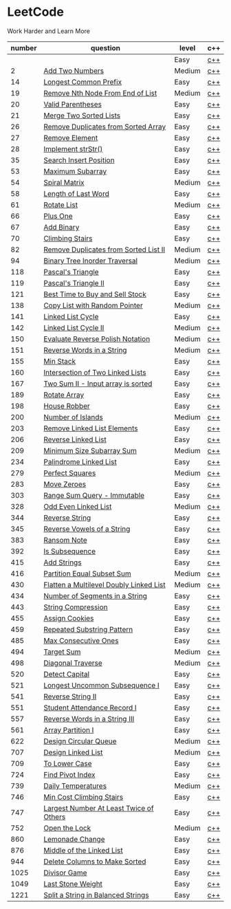 # LeetCode
Work Harder and Learn More

|number|question|level|c++|
|---|---|---|---|
||[]()|Easy|[c++]()|
|2|[Add Two Numbers](https://leetcode-cn.com/problems/add-two-numbers/)|Medium|[c++](https://github.com/Hanawh/LeetCode/blob/master/%E6%95%B0%E6%8D%AE%E7%BB%93%E6%9E%84/%E9%93%BE%E8%A1%A8/%E4%B8%A4%E6%95%B0%E7%9B%B8%E5%8A%A0.cpp)|
|14|[Longest Common Prefix](https://leetcode-cn.com/problems/longest-common-prefix/)|Easy|[c++](https://github.com/Hanawh/LeetCode/blob/master/%E6%95%B0%E6%8D%AE%E7%BB%93%E6%9E%84/%E6%95%B0%E7%BB%84%E5%92%8C%E5%AD%97%E7%AC%A6%E4%B8%B2/%E6%9C%80%E9%95%BF%E5%85%AC%E5%85%B1%E5%89%8D%E7%BC%80.cpp)|
|19|[Remove Nth Node From End of List](https://leetcode-cn.com/problems/remove-nth-node-from-end-of-list/)|Medium|[c++](https://github.com/Hanawh/LeetCode/blob/master/%E6%95%B0%E6%8D%AE%E7%BB%93%E6%9E%84/%E9%93%BE%E8%A1%A8/%E5%88%A0%E9%99%A4%E9%93%BE%E8%A1%A8%E7%9A%84%E5%80%92%E6%95%B0%E7%AC%ACN%E4%B8%AA%E8%8A%82%E7%82%B9.cpp)|
|20|[Valid Parentheses](https://leetcode-cn.com/problems/valid-parentheses/)|Easy|[c++](https://github.com/Hanawh/LeetCode/blob/master/%E6%95%B0%E6%8D%AE%E7%BB%93%E6%9E%84/%E9%98%9F%E5%88%97%26%E6%A0%88/%E6%9C%89%E6%95%88%E7%9A%84%E6%8B%AC%E5%8F%B7.cpp)|
|21|[Merge Two Sorted Lists](https://leetcode-cn.com/problems/merge-two-sorted-lists/)|Easy|[c++](https://github.com/Hanawh/LeetCode/blob/master/%E6%95%B0%E6%8D%AE%E7%BB%93%E6%9E%84/%E9%93%BE%E8%A1%A8/%E5%90%88%E5%B9%B6%E4%B8%A4%E4%B8%AA%E6%9C%89%E5%BA%8F%E9%93%BE%E8%A1%A8.cpp)|
|26|[Remove Duplicates from Sorted Array](https://leetcode-cn.com/problems/remove-duplicates-from-sorted-array/)|Easy|[c++](https://github.com/Hanawh/LeetCode/blob/master/%E6%95%B0%E6%8D%AE%E7%BB%93%E6%9E%84/%E6%95%B0%E7%BB%84%E5%92%8C%E5%AD%97%E7%AC%A6%E4%B8%B2/%E5%88%A0%E9%99%A4%E6%8E%92%E5%BA%8F%E6%95%B0%E7%BB%84%E4%B8%AD%E7%9A%84%E9%87%8D%E5%A4%8D%E9%A1%B9.cpp)|
|27|[Remove Element](https://leetcode-cn.com/problems/remove-element/)|Easy|[c++](https://github.com/Hanawh/LeetCode/blob/master/%E6%95%B0%E6%8D%AE%E7%BB%93%E6%9E%84/%E6%95%B0%E7%BB%84%E5%92%8C%E5%AD%97%E7%AC%A6%E4%B8%B2/%E7%A7%BB%E9%99%A4%E5%85%83%E7%B4%A0.cpp)|
|28|[Implement strStr()](https://leetcode-cn.com/problems/implement-strstr/)|Easy|[c++](https://github.com/Hanawh/LeetCode/blob/master/%E6%95%B0%E6%8D%AE%E7%BB%93%E6%9E%84/%E6%95%B0%E7%BB%84%E5%92%8C%E5%AD%97%E7%AC%A6%E4%B8%B2/%E5%AE%9E%E7%8E%B0%20strStr().cpp)|
|35|[Search Insert Position](https://leetcode-cn.com/problems/search-insert-position/)|Easy|[c++](https://github.com/Hanawh/LeetCode/blob/master/%E6%95%B0%E7%BB%84/%E6%90%9C%E7%B4%A2%E6%8F%92%E5%85%A5%E4%BD%8D%E7%BD%AE.cpp)|
|53|[Maximum Subarray](https://leetcode-cn.com/problems/maximum-subarray/)|Easy|[c++](https://github.com/Hanawh/LeetCode/tree/master/%E8%B4%AA%E5%BF%83%E7%AE%97%E6%B3%95)|
|54|[Spiral Matrix](https://leetcode-cn.com/problems/spiral-matrix/)|Medium|[c++](https://github.com/Hanawh/LeetCode/blob/master/%E6%95%B0%E6%8D%AE%E7%BB%93%E6%9E%84/%E6%95%B0%E7%BB%84%E5%92%8C%E5%AD%97%E7%AC%A6%E4%B8%B2/%E8%9E%BA%E6%97%8B%E7%9F%A9%E9%98%B5.cpp)|
|58|[Length of Last Word](https://leetcode-cn.com/problems/length-of-last-word/)|Easy|[c++](https://github.com/Hanawh/LeetCode/blob/master/%E5%AD%97%E7%AC%A6%E4%B8%B2/%E6%9C%80%E5%90%8E%E4%B8%80%E4%B8%AA%E5%8D%95%E8%AF%8D%E7%9A%84%E9%95%BF%E5%BA%A6.cpp)|
|61|[Rotate List](https://leetcode-cn.com/problems/rotate-list/)|Medium|[c++](https://github.com/Hanawh/LeetCode/blob/master/%E6%95%B0%E6%8D%AE%E7%BB%93%E6%9E%84/%E9%93%BE%E8%A1%A8/%E6%97%8B%E8%BD%AC%E9%93%BE%E8%A1%A8.cpp)|
|66|[Plus One](https://leetcode-cn.com/problems/plus-one/)|Easy|[c++](https://github.com/Hanawh/LeetCode/blob/master/%E6%95%B0%E6%8D%AE%E7%BB%93%E6%9E%84/%E6%95%B0%E7%BB%84%E5%92%8C%E5%AD%97%E7%AC%A6%E4%B8%B2/%E5%8A%A0%E4%B8%80.cpp)|
|67|[Add Binary](https://leetcode-cn.com/problems/add-binary/)|Easy|[c++](https://github.com/Hanawh/LeetCode/blob/master/%E6%95%B0%E6%8D%AE%E7%BB%93%E6%9E%84/%E6%95%B0%E7%BB%84%E5%92%8C%E5%AD%97%E7%AC%A6%E4%B8%B2/%E4%BA%8C%E8%BF%9B%E5%88%B6%E6%B1%82%E5%92%8C.cpp)|
|70|[Climbing Stairs](https://leetcode-cn.com/problems/climbing-stairs/)|Easy|[c++](https://github.com/Hanawh/LeetCode/blob/master/%E5%8A%A8%E6%80%81%E8%A7%84%E5%88%92/%E7%88%AC%E6%A5%BC%E6%A2%AF.cpp)|
|82|[Remove Duplicates from Sorted List II](https://leetcode-cn.com/problems/remove-duplicates-from-sorted-list-ii/submissions/)|Medium|[c++](https://github.com/Hanawh/LeetCode/blob/master/%E9%93%BE%E8%A1%A8/%E5%88%A0%E9%99%A4%E6%8E%92%E5%BA%8F%E9%93%BE%E8%A1%A8%E4%B8%AD%E7%9A%84%E9%87%8D%E5%A4%8D%E5%85%83%E7%B4%A0%20II.cpp)|
|94|[Binary Tree Inorder Traversal](https://leetcode-cn.com/problems/binary-tree-inorder-traversal/)|Medium|[c++](https://github.com/Hanawh/LeetCode/blob/master/%E6%95%B0%E6%8D%AE%E7%BB%93%E6%9E%84/%E9%98%9F%E5%88%97%26%E6%A0%88/%E4%BA%8C%E5%8F%89%E6%A0%91%E7%9A%84%E4%B8%AD%E5%BA%8F%E9%81%8D%E5%8E%86.cpp)|
|118|[Pascal's Triangle](https://leetcode-cn.com/problems/pascals-triangle/)|Easy|[c++](https://github.com/Hanawh/LeetCode/blob/master/%E6%95%B0%E6%8D%AE%E7%BB%93%E6%9E%84/%E6%95%B0%E7%BB%84%E5%92%8C%E5%AD%97%E7%AC%A6%E4%B8%B2/%E6%9D%A8%E8%BE%89%E4%B8%89%E8%A7%92.cpp)|
|119|[Pascal's Triangle II](https://leetcode-cn.com/problems/pascals-triangle-ii/)|Easy|[c++](https://github.com/Hanawh/LeetCode/blob/master/%E6%95%B0%E6%8D%AE%E7%BB%93%E6%9E%84/%E6%95%B0%E7%BB%84%E5%92%8C%E5%AD%97%E7%AC%A6%E4%B8%B2/%E6%9D%A8%E8%BE%89%E4%B8%89%E8%A7%92II.cpp)|
|121|[Best Time to Buy and Sell Stock](https://leetcode-cn.com/problems/best-time-to-buy-and-sell-stock/submissions/)|Easy|[c++](https://github.com/Hanawh/LeetCode/blob/master/%E5%8A%A8%E6%80%81%E8%A7%84%E5%88%92/%E4%B9%B0%E5%8D%96%E8%82%A1%E7%A5%A8%E7%9A%84%E6%9C%80%E4%BD%B3%E6%97%B6%E6%9C%BA.cpp)|
|138|[Copy List with Random Pointer](https://leetcode-cn.com/problems/copy-list-with-random-pointer/)|Medium|[c++](https://github.com/Hanawh/LeetCode/blob/master/%E6%95%B0%E6%8D%AE%E7%BB%93%E6%9E%84/%E9%93%BE%E8%A1%A8/%E5%A4%8D%E5%88%B6%E5%B8%A6%E9%9A%8F%E6%9C%BA%E6%8C%87%E9%92%88%E7%9A%84%E9%93%BE%E8%A1%A8.cpp)|
|141|[Linked List Cycle](https://leetcode-cn.com/problems/linked-list-cycle/)|Easy|[c++](https://github.com/Hanawh/LeetCode/blob/master/%E6%95%B0%E6%8D%AE%E7%BB%93%E6%9E%84/%E9%93%BE%E8%A1%A8/%E7%8E%AF%E5%BD%A2%E9%93%BE%E8%A1%A8.cpp)|
|142|[Linked List Cycle II](https://leetcode-cn.com/problems/linked-list-cycle-ii/)|Medium|[c++](https://github.com/Hanawh/LeetCode/blob/master/%E6%95%B0%E6%8D%AE%E7%BB%93%E6%9E%84/%E9%93%BE%E8%A1%A8/%E7%8E%AF%E5%BD%A2%E9%93%BE%E8%A1%A8II.cpp)|
|150|[Evaluate Reverse Polish Notation](https://leetcode-cn.com/problems/evaluate-reverse-polish-notation/)|Medium|[c++](https://github.com/Hanawh/LeetCode/blob/master/%E6%95%B0%E6%8D%AE%E7%BB%93%E6%9E%84/%E9%98%9F%E5%88%97%26%E6%A0%88/%E9%80%86%E6%B3%A2%E5%85%B0%E8%A1%A8%E8%BE%BE%E5%BC%8F%E6%B1%82%E5%80%BC.cpp)|
|151|[Reverse Words in a String](https://leetcode-cn.com/problems/reverse-words-in-a-string/)|Medium|[c++](https://github.com/Hanawh/LeetCode/blob/master/%E6%95%B0%E6%8D%AE%E7%BB%93%E6%9E%84/%E6%95%B0%E7%BB%84%E5%92%8C%E5%AD%97%E7%AC%A6%E4%B8%B2/%E7%BF%BB%E8%BD%AC%E5%AD%97%E7%AC%A6%E4%B8%B2%E9%87%8C%E7%9A%84%E5%8D%95%E8%AF%8D.cpp)|
|155|[Min Stack](https://leetcode-cn.com/problems/min-stack/)|Easy|[c++](https://github.com/Hanawh/LeetCode/blob/master/%E6%95%B0%E6%8D%AE%E7%BB%93%E6%9E%84/%E9%98%9F%E5%88%97%26%E6%A0%88/%E6%9C%80%E5%B0%8F%E6%A0%88.cpp)|
|160|[Intersection of Two Linked Lists](https://leetcode-cn.com/problems/intersection-of-two-linked-lists/)|Easy|[c++](https://github.com/Hanawh/LeetCode/blob/master/%E6%95%B0%E6%8D%AE%E7%BB%93%E6%9E%84/%E9%93%BE%E8%A1%A8/%E7%9B%B8%E4%BA%A4%E9%93%BE%E8%A1%A8.cpp)|
|167|[Two Sum II - Input array is sorted](https://leetcode-cn.com/problems/two-sum-ii-input-array-is-sorted/)|Easy|[c++](https://github.com/Hanawh/LeetCode/blob/master/%E6%95%B0%E6%8D%AE%E7%BB%93%E6%9E%84/%E6%95%B0%E7%BB%84%E5%92%8C%E5%AD%97%E7%AC%A6%E4%B8%B2/%E4%B8%A4%E6%95%B0%E4%B9%8B%E5%92%8C%20II%20-%20%E8%BE%93%E5%85%A5%E6%9C%89%E5%BA%8F%E6%95%B0%E7%BB%84.cpp)|
|189|[Rotate Array](https://leetcode-cn.com/problems/rotate-array/)|Easy|[c++](https://github.com/Hanawh/LeetCode/blob/master/%E6%95%B0%E6%8D%AE%E7%BB%93%E6%9E%84/%E6%95%B0%E7%BB%84%E5%92%8C%E5%AD%97%E7%AC%A6%E4%B8%B2/%E6%97%8B%E8%BD%AC%E6%95%B0%E7%BB%84.cpp)|
|198|[House Robber](https://leetcode-cn.com/problems/house-robber/solution/)|Easy|[c++](https://github.com/Hanawh/LeetCode/blob/master/%E5%8A%A8%E6%80%81%E8%A7%84%E5%88%92/%E6%89%93%E5%AE%B6%E5%8A%AB%E8%88%8D.cpp)|
|200|[Number of Islands](https://leetcode-cn.com/problems/number-of-islands/)|Medium|[c++](https://github.com/Hanawh/LeetCode/blob/master/%E6%95%B0%E6%8D%AE%E7%BB%93%E6%9E%84/%E9%98%9F%E5%88%97%26%E6%A0%88/%E5%B2%9B%E5%B1%BF%E6%95%B0%E9%87%8F.cpp)|
|203|[Remove Linked List Elements](https://leetcode-cn.com/problems/remove-linked-list-elements/)|Easy|[c++](https://github.com/Hanawh/LeetCode/blob/master/%E6%95%B0%E6%8D%AE%E7%BB%93%E6%9E%84/%E9%93%BE%E8%A1%A8/%E7%A7%BB%E9%99%A4%E9%93%BE%E8%A1%A8%E5%85%83%E7%B4%A0.cpp)|
|206|[Reverse Linked List](https://leetcode-cn.com/problems/reverse-linked-list/)|Easy|[c++](https://github.com/Hanawh/LeetCode/blob/master/%E6%95%B0%E6%8D%AE%E7%BB%93%E6%9E%84/%E9%93%BE%E8%A1%A8/%E5%8F%8D%E8%BD%AC%E9%93%BE%E8%A1%A8.cpp)|
|209|[Minimum Size Subarray Sum](https://leetcode-cn.com/problems/minimum-size-subarray-sum/)|Medium|[c++](https://github.com/Hanawh/LeetCode/blob/master/%E6%95%B0%E6%8D%AE%E7%BB%93%E6%9E%84/%E6%95%B0%E7%BB%84%E5%92%8C%E5%AD%97%E7%AC%A6%E4%B8%B2/%E9%95%BF%E5%BA%A6%E6%9C%80%E5%B0%8F%E7%9A%84%E5%AD%90%E6%95%B0%E7%BB%84.cpp)|
|234|[Palindrome Linked List](https://leetcode-cn.com/problems/palindrome-linked-list/)|Easy|[c++](https://github.com/Hanawh/LeetCode/blob/master/%E6%95%B0%E6%8D%AE%E7%BB%93%E6%9E%84/%E9%93%BE%E8%A1%A8/%E5%9B%9E%E6%96%87%E9%93%BE%E8%A1%A8.cpp)|
|279|[Perfect Squares](https://leetcode-cn.com/problems/perfect-squares/)|Medium|[c++](https://github.com/Hanawh/LeetCode/blob/master/%E6%95%B0%E6%8D%AE%E7%BB%93%E6%9E%84/%E9%98%9F%E5%88%97%26%E6%A0%88/%E5%AE%8C%E5%85%A8%E5%B9%B3%E6%96%B9%E6%95%B0.cpp)|
|283|[Move Zeroes](https://leetcode-cn.com/problems/move-zeroes/)|Easy|[c++](https://github.com/Hanawh/LeetCode/blob/master/%E6%95%B0%E6%8D%AE%E7%BB%93%E6%9E%84/%E6%95%B0%E7%BB%84%E5%92%8C%E5%AD%97%E7%AC%A6%E4%B8%B2/%E7%A7%BB%E5%8A%A8%E9%9B%B6.cpp)|
|303|[Range Sum Query - Immutable](https://leetcode-cn.com/problems/range-sum-query-immutable/)|Easy|[c++](https://github.com/Hanawh/LeetCode/blob/master/%E5%8A%A8%E6%80%81%E8%A7%84%E5%88%92/%E5%8C%BA%E5%9F%9F%E5%92%8C%E6%A3%80%E7%B4%A2%20-%20%E6%95%B0%E7%BB%84%E4%B8%8D%E5%8F%AF%E5%8F%98.cpp)|
|328|[Odd Even Linked List](https://leetcode-cn.com/problems/odd-even-linked-list/)|Medium|[c++](https://github.com/Hanawh/LeetCode/blob/master/%E6%95%B0%E6%8D%AE%E7%BB%93%E6%9E%84/%E9%93%BE%E8%A1%A8/%E5%A5%87%E5%81%B6%E9%93%BE%E8%A1%A8.cpp)|
|344|[Reverse String](https://leetcode-cn.com/problems/reverse-string/)|Easy|[c++](https://github.com/Hanawh/LeetCode/blob/master/%E6%95%B0%E6%8D%AE%E7%BB%93%E6%9E%84/%E6%95%B0%E7%BB%84%E5%92%8C%E5%AD%97%E7%AC%A6%E4%B8%B2/%E5%8F%8D%E8%BD%AC%E5%AD%97%E7%AC%A6%E4%B8%B2.cpp)|
|345|[Reverse Vowels of a String](https://leetcode-cn.com/problems/reverse-vowels-of-a-string/comments/)|Easy|[c++](https://github.com/Hanawh/LeetCode/blob/master/%E5%AD%97%E7%AC%A6%E4%B8%B2/%E5%8F%8D%E8%BD%AC%E5%AD%97%E7%AC%A6%E4%B8%B2%E4%B8%AD%E7%9A%84%E5%85%83%E9%9F%B3%E5%AD%97%E6%AF%8D.cpp)|
|383|[Ransom Note](https://leetcode-cn.com/problems/ransom-note/solution/hash-cshi-xian-by-haru-8/)|Easy|[c++](https://github.com/Hanawh/LeetCode/blob/master/%E5%AD%97%E7%AC%A6%E4%B8%B2/%E8%B5%8E%E9%87%91%E4%BF%A1.cpp)|
|392|[Is Subsequence](https://leetcode-cn.com/problems/is-subsequence/)|Easy|[c++](https://github.com/Hanawh/LeetCode/blob/master/%E5%AD%97%E7%AC%A6%E4%B8%B2/%E5%88%A4%E6%96%AD%E5%AD%90%E5%BA%8F%E5%88%97.cpp)|
|415|[Add Strings](https://leetcode-cn.com/problems/add-strings/)|Easy|[c++](https://github.com/Hanawh/LeetCode/blob/master/%E5%AD%97%E7%AC%A6%E4%B8%B2/%E5%AD%97%E7%AC%A6%E4%B8%B2%E7%9B%B8%E5%8A%A0.cpp)|
|416|[Partition Equal Subset Sum](https://leetcode-cn.com/problems/partition-equal-subset-sum/)|Medium|[c++](https://github.com/Hanawh/LeetCode/blob/master/%E5%8A%A8%E6%80%81%E8%A7%84%E5%88%92/%E5%88%86%E5%89%B2%E7%AD%89%E5%92%8C%E5%AD%90%E9%9B%86.cpp)|
|430|[Flatten a Multilevel Doubly Linked List](https://leetcode-cn.com/problems/flatten-a-multilevel-doubly-linked-list/)|Medium|[c++](https://github.com/Hanawh/LeetCode/blob/master/%E6%95%B0%E6%8D%AE%E7%BB%93%E6%9E%84/%E9%93%BE%E8%A1%A8/%E6%89%81%E5%B9%B3%E5%8C%96%E5%A4%9A%E7%BA%A7%E5%8F%8C%E5%90%91%E9%93%BE%E8%A1%A8.cpp)|
|434|[Number of Segments in a String](https://leetcode-cn.com/problems/number-of-segments-in-a-string/submissions/)|Easy|[c++](https://github.com/Hanawh/LeetCode/blob/master/%E5%AD%97%E7%AC%A6%E4%B8%B2/%E5%AD%97%E7%AC%A6%E4%B8%B2%E4%B8%AD%E7%9A%84%E5%8D%95%E8%AF%8D%E6%95%B0.cpp)|
|443|[String Compression](https://leetcode-cn.com/problems/string-compression/submissions/)|Easy|[c++](https://github.com/Hanawh/LeetCode/blob/master/%E5%AD%97%E7%AC%A6%E4%B8%B2/%E5%8E%8B%E7%BC%A9%E5%AD%97%E7%AC%A6%E4%B8%B2.cpp)|
|455|[Assign Cookies](https://leetcode-cn.com/problems/assign-cookies/submissions/)|Easy|[c++](https://github.com/Hanawh/LeetCode/blob/master/%E8%B4%AA%E5%BF%83%E7%AE%97%E6%B3%95/%E5%88%86%E5%8F%91%E9%A5%BC%E5%B9%B2.cpp)|
|459|[Repeated Substring Pattern](https://leetcode-cn.com/problems/repeated-substring-pattern/submissions/)|Easy|[c++](https://github.com/Hanawh/LeetCode/blob/master/%E5%AD%97%E7%AC%A6%E4%B8%B2/%E9%87%8D%E5%A4%8D%E7%9A%84%E5%AD%90%E5%AD%97%E7%AC%A6%E4%B8%B2.cpp)|
|485|[Max Consecutive Ones](https://leetcode-cn.com/problems/max-consecutive-ones/)|Easy|[c++](https://github.com/Hanawh/LeetCode/blob/master/%E6%95%B0%E6%8D%AE%E7%BB%93%E6%9E%84/%E6%95%B0%E7%BB%84%E5%92%8C%E5%AD%97%E7%AC%A6%E4%B8%B2/%E6%9C%80%E5%A4%A7%E8%BF%9E%E7%BB%AD1%E7%9A%84%E4%B8%AA%E6%95%B0.cpp)|
|494|[Target Sum](https://leetcode-cn.com/problems/target-sum/)|Medium|[c++](https://github.com/Hanawh/LeetCode/blob/master/%E6%95%B0%E6%8D%AE%E7%BB%93%E6%9E%84/%E9%98%9F%E5%88%97%26%E6%A0%88/%E7%9B%AE%E6%A0%87%E5%92%8C.cpp)|
|498|[Diagonal Traverse](https://leetcode-cn.com/problems/diagonal-traverse/)|Medium|[c++](https://github.com/Hanawh/LeetCode/blob/master/%E6%95%B0%E6%8D%AE%E7%BB%93%E6%9E%84/%E6%95%B0%E7%BB%84%E5%92%8C%E5%AD%97%E7%AC%A6%E4%B8%B2/%E5%AF%B9%E8%A7%92%E7%BA%BF%E9%81%8D%E5%8E%86.cpp)|
|520|[Detect Capital](https://leetcode-cn.com/problems/detect-capital/submissions/)|Easy|[c++](https://github.com/Hanawh/LeetCode/blob/master/%E5%AD%97%E7%AC%A6%E4%B8%B2/%E6%A3%80%E6%B5%8B%E5%A4%A7%E5%86%99%E5%AD%97%E6%AF%8D.cpp)|
|521|[Longest Uncommon Subsequence I ](https://leetcode-cn.com/problems/longest-uncommon-subsequence-i/submissions/)|Easy|[c++](https://github.com/Hanawh/LeetCode/blob/master/%E5%AD%97%E7%AC%A6%E4%B8%B2/%E6%9C%80%E9%95%BF%E7%89%B9%E6%AE%8A%E5%BA%8F%E5%88%97%20%E2%85%A0.cpp)|
|541|[Reverse String II](https://leetcode-cn.com/problems/reverse-string-ii/)|Easy|[c++](https://github.com/Hanawh/LeetCode/blob/master/%E5%AD%97%E7%AC%A6%E4%B8%B2/%E5%8F%8D%E8%BD%AC%E5%AD%97%E7%AC%A6%E4%B8%B2%20II.cpp)|
|551|[Student Attendance Record I](https://leetcode-cn.com/problems/student-attendance-record-i/submissions/)|Easy|[c++](https://github.com/Hanawh/LeetCode/blob/master/%E5%AD%97%E7%AC%A6%E4%B8%B2/%E5%AD%A6%E7%94%9F%E5%87%BA%E5%8B%A4%E8%AE%B0%E5%BD%95%20I.cpp)|
|557|[Reverse Words in a String III](https://leetcode-cn.com/problems/reverse-words-in-a-string-iii/)|Easy|[c++](https://github.com/Hanawh/LeetCode/blob/master/%E6%95%B0%E6%8D%AE%E7%BB%93%E6%9E%84/%E6%95%B0%E7%BB%84%E5%92%8C%E5%AD%97%E7%AC%A6%E4%B8%B2/%E5%8F%8D%E8%BD%AC%E5%AD%97%E7%AC%A6%E4%B8%B2%E4%B8%AD%E7%9A%84%E5%8D%95%E8%AF%8D%20III.cpp)|
|561|[Array Partition I](https://leetcode-cn.com/problems/array-partition-i/)|Easy|[c++](https://github.com/Hanawh/LeetCode/blob/master/%E6%95%B0%E6%8D%AE%E7%BB%93%E6%9E%84/%E6%95%B0%E7%BB%84%E5%92%8C%E5%AD%97%E7%AC%A6%E4%B8%B2/%E6%95%B0%E7%BB%84%E6%8B%86%E5%88%86%20I.cpp)|
|622|[Design Circular Queue](https://leetcode-cn.com/problems/design-circular-queue/)|Medium|[c++](https://github.com/Hanawh/LeetCode/blob/master/%E6%95%B0%E6%8D%AE%E7%BB%93%E6%9E%84/%E9%98%9F%E5%88%97&%E6%A0%88/%E8%AE%BE%E8%AE%A1%E5%BE%AA%E7%8E%AF%E9%98%9F%E5%88%97.cpp)|
|707|[Design Linked List](https://leetcode-cn.com/problems/design-linked-list/)|Medium|[c++](https://github.com/Hanawh/LeetCode/blob/master/%E6%95%B0%E6%8D%AE%E7%BB%93%E6%9E%84/%E9%93%BE%E8%A1%A8/%E8%AE%BE%E8%AE%A1%E5%8F%8C%E9%93%BE%E8%A1%A8.cpp)|
|709|[To Lower Case](https://leetcode-cn.com/problems/to-lower-case/)|Easy|[c++](https://github.com/Hanawh/LeetCode/blob/master/%E5%AD%97%E7%AC%A6%E4%B8%B2/%E8%BD%AC%E6%8D%A2%E6%88%90%E5%B0%8F%E5%86%99%E5%AD%97%E6%AF%8D.cpp)|
|724|[Find Pivot Index](https://leetcode-cn.com/problems/find-pivot-index/)|Easy|[c++](https://github.com/Hanawh/LeetCode/blob/master/%E6%95%B0%E6%8D%AE%E7%BB%93%E6%9E%84/%E6%95%B0%E7%BB%84%E5%92%8C%E5%AD%97%E7%AC%A6%E4%B8%B2/%E5%AF%BB%E6%89%BE%E6%95%B0%E7%BB%84%E7%9A%84%E4%B8%AD%E5%BF%83%E7%B4%A2%E5%BC%95.cpp)|
|739|[Daily Temperatures](https://leetcode-cn.com/problems/daily-temperatures/)|Medium|[c++](https://github.com/Hanawh/LeetCode/blob/master/%E6%95%B0%E6%8D%AE%E7%BB%93%E6%9E%84/%E9%98%9F%E5%88%97%26%E6%A0%88/%E6%AF%8F%E6%97%A5%E6%B8%A9%E5%BA%A6.cpp)|
|746|[Min Cost Climbing Stairs](https://leetcode-cn.com/problems/min-cost-climbing-stairs/submissions/)|Easy|[c++](https://github.com/Hanawh/LeetCode/blob/master/%E5%8A%A8%E6%80%81%E8%A7%84%E5%88%92/%E4%BD%BF%E7%94%A8%E6%9C%80%E5%B0%8F%E8%8A%B1%E8%B4%B9%E7%88%AC%E6%A5%BC%E6%A2%AF.cpp)|
|747|[Largest Number At Least Twice of Others](https://leetcode-cn.com/problems/largest-number-at-least-twice-of-others/)|Easy|[c++](https://github.com/Hanawh/LeetCode/blob/master/%E6%95%B0%E6%8D%AE%E7%BB%93%E6%9E%84/%E6%95%B0%E7%BB%84%E5%92%8C%E5%AD%97%E7%AC%A6%E4%B8%B2/%E8%87%B3%E5%B0%91%E6%98%AF%E5%85%B6%E4%BB%96%E6%95%B0%E5%AD%97%E4%B8%A4%E5%80%8D%E7%9A%84%E6%9C%80%E5%A4%A7%E6%95%B0.cpp)|
|752|[Open the Lock](https://leetcode-cn.com/problems/open-the-lock/)|Medium|[c++](https://github.com/Hanawh/LeetCode/blob/master/%E6%95%B0%E6%8D%AE%E7%BB%93%E6%9E%84/%E9%98%9F%E5%88%97%26%E6%A0%88/%E6%89%93%E5%BC%80%E8%BD%AC%E7%9B%98%E9%94%81.cpp)|
|860|[Lemonade Change](https://leetcode-cn.com/problems/lemonade-change/)|Easy|[c++](https://github.com/Hanawh/LeetCode/blob/master/%E8%B4%AA%E5%BF%83%E7%AE%97%E6%B3%95/%E6%9F%A0%E6%AA%AC%E6%B0%B4%E6%89%BE%E9%9B%B6.cpp)|
|876|[Middle of the Linked List](https://leetcode-cn.com/problems/middle-of-the-linked-list/)|Easy|[c++](https://github.com/Hanawh/LeetCode/blob/master/%E9%93%BE%E8%A1%A8/%E9%93%BE%E8%A1%A8%E7%9A%84%E4%B8%AD%E9%97%B4%E7%BB%93%E7%82%B9.cpp)|
|944|[Delete Columns to Make Sorted](https://leetcode-cn.com/problems/delete-columns-to-make-sorted/)|Easy|[c++](https://github.com/Hanawh/LeetCode/blob/master/%E8%B4%AA%E5%BF%83%E7%AE%97%E6%B3%95/%E5%88%A0%E5%88%97%E9%80%A0%E5%BA%8F.cpp)|
|1025|[Divisor Game](https://leetcode-cn.com/problems/divisor-game/)|Easy|[c++](https://github.com/Hanawh/LeetCode/blob/master/%E5%8A%A8%E6%80%81%E8%A7%84%E5%88%92/%E9%99%A4%E6%95%B0%E5%8D%9A%E5%BC%88.cpp)|
|1049|[Last Stone Weight](https://leetcode-cn.com/problems/last-stone-weight/submissions/)|Easy|[c++](https://github.com/Hanawh/LeetCode/blob/master/%E8%B4%AA%E5%BF%83%E7%AE%97%E6%B3%95/%E6%9C%80%E5%90%8E%E4%B8%80%E5%9D%97%E7%9F%B3%E5%A4%B4%E7%9A%84%E9%87%8D%E9%87%8F.cpp)|
|1221|[Split a String in Balanced Strings](https://leetcode-cn.com/problems/split-a-string-in-balanced-strings/)|Easy|[c++](https://github.com/Hanawh/LeetCode/blob/master/%E8%B4%AA%E5%BF%83%E7%AE%97%E6%B3%95/%E5%88%86%E5%89%B2%E5%B9%B3%E8%A1%A1%E5%AD%97%E7%AC%A6%E4%B8%B2.cpp)|


